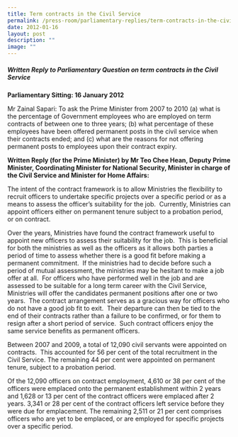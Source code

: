 ```yaml
---
title: Term contracts in the Civil Service
permalink: /press-room/parliamentary-replies/term-contracts-in-the-civil-service/
date: 2012-01-16
layout: post
description: ""
image: ""
---
```

##### Written Reply to Parliamentary Question on term contracts in the Civil Service

**Parliamentary Sitting: 16 January 2012**

Mr Zainal Sapari: To ask the Prime Minister from 2007 to 2010 (a) what is the percentage of Government employees who are employed on term contracts of between one to three years; (b) what percentage of these employees have been offered permanent posts in the civil service when their contracts ended; and (c) what are the reasons for not offering permanent posts to employees upon their contract expiry.

**Written Reply (for the Prime Minister) by Mr Teo Chee Hean, Deputy Prime Minister, Coordinating Minister for National Security, Minister in charge of the Civil Service and Minister for Home Affairs:**

The intent of the contract framework is to allow Ministries the flexibility to recruit officers to undertake specific projects over a specific period or as a means to assess the officer’s suitability for the job.  Currently, Ministries can appoint officers either on permanent tenure subject to a probation period, or on contract.

Over the years, Ministries have found the contract framework useful to appoint new officers to assess their suitability for the job.  This is beneficial for both the ministries as well as the officers as it allows both parties a period of time to assess whether there is a good fit before making a permanent commitment.  If the ministries had to decide before such a period of mutual assessment, the ministries may be hesitant to make a job offer at all.  For officers who have performed well in the job and are assessed to be suitable for a long term career with the Civil Service, Ministries will offer the candidates permanent positions after one or two years.  The contract arrangement serves as a gracious way for officers who do not have a good job fit to exit.  Their departure can then be tied to the end of their contracts rather than a failure to be confirmed, or for them to resign after a short period of service.  Such contract officers enjoy the same service benefits as permanent officers. 

Between 2007 and 2009, a total of 12,090 civil servants were appointed on contracts.  This accounted for 56 per cent of the total recruitment in the Civil Service. The remaining 44 per cent were appointed on permanent tenure, subject to a probation period.

Of the 12,090 officers on contract employment, 4,610 or 38 per cent of the officers were emplaced onto the permanent establishment within 2 years and 1,628 or 13 per cent of the contract officers were emplaced after 2 years. 3,341 or 28 per cent of the contract officers left service before they were due for emplacement. The remaining 2,511 or 21 per cent comprises officers who are yet to be emplaced, or are employed for specific projects over a specific period.
